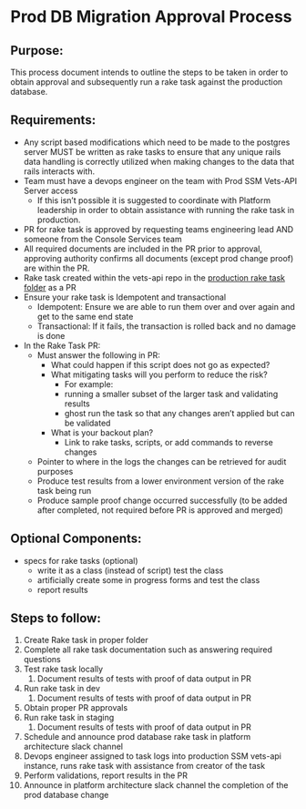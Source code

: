 # Prod DB Migration Approval Process

## Purpose:

This process document intends to outline the steps to be taken in order to obtain approval and subsequently run a rake task against the production database.

## Requirements:

- Any script based modifications which need to be made to the postgres server MUST be written as rake tasks to ensure that any unique rails data handling is correctly utilized when making changes to the data that rails interacts with.
- Team must have a devops engineer on the team with Prod SSM Vets-API Server access
    - If this isn’t possible it is suggested to coordinate with Platform leadership in order to obtain assistance with running the rake task in production.
- PR for rake task is approved by requesting teams engineering lead AND someone from the Console Services team
- All required documents are included in the PR prior to approval, approving authority confirms all documents (except prod change proof) are within the PR.
- Rake task created within the vets-api repo in the [production rake task folder](https://github.com/department-of-veterans-affairs/vets-api/tree/master/rakelib/prod) as a PR
- Ensure your rake task is Idempotent and transactional
    - Idempotent: Ensure we are able to run them over and over again and get to the same end state
    - Transactional: If it fails, the transaction is rolled back and no damage is done
- In the Rake Task PR:
    - Must answer the following in PR:
        - What could happen if this script does not go as expected?
        - What mitigating tasks will you perform to reduce the risk?
            - For example:
            - running a smaller subset of the larger task and validating results
            - ghost run the task so that any changes aren’t applied but can be validated
        - What is your backout plan?
            - Link to rake tasks, scripts, or add commands to reverse changes
    - Pointer to where in the logs the changes can be retrieved for audit purposes
    - Produce test results from a lower environment version of the rake task being run
    - Produce sample proof change occurred successfully (to be added after completed, not required before PR is approved and merged)

## Optional Components:

- specs for rake tasks (optional)
    - write it as a class (instead of script) test the class
    - artificially create some in progress forms and test the class
    - report results

## Steps to follow:

1. Create Rake task in proper folder
2. Complete all rake task documentation such as answering required questions
3. Test rake task locally
    1. Document results of tests with proof of data output in PR
4. Run rake task in dev
    1. Document results of tests with proof of data output in PR
5. Obtain proper PR approvals
6. Run rake task in staging
    1. Document results of tests with proof of data output in PR
7. Schedule and announce prod database rake task in platform architecture slack channel
8. Devops engineer assigned to task logs into production SSM vets-api instance, runs rake task with assistance from creator of the task
9. Perform validations, report results in the PR
10. Announce in platform architecture slack channel the completion of the prod database change
